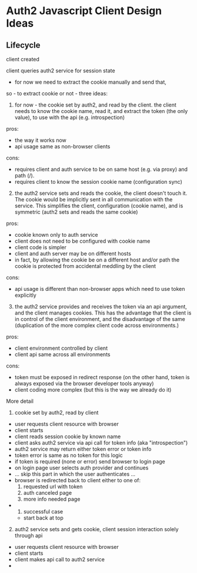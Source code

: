 # Auth2 Javascript Client Design Ideas

## Lifecycle

client created

client queries auth2 service for session state
  - for now we need to extract the cookie manually and send that,


so - to extract cookie or not - three ideas:

1. for now - the cookie set by auth2, and read by the client. the client needs to know the cookie name, read it, and extract the token (the only value), to use with the api (e.g. introspection)

pros:
- the way it works now
- api usage same as non-browser clients

cons:
- requires client and auth service to be on same host (e.g. via proxy) and path (/).
- requires client to know the session cookie name (configuration sync)

2. the auth2 service sets and reads the cookie, the client doesn't touch it. The cookie would be implicitly sent in all communication with the service. This simplifies the client, configuration (cookie name), and is symmetric (auth2 sets and reads the same cookie)

pros:
- cookie known only to auth service
- client does not need to be configured with cookie name
- client code is simpler
- client and auth server may be on different hosts
- in fact, by allowing the cookie be on a different host and/or path the cookie is protected from accidental meddling by the client

cons:
- api usage is different than non-browser apps which need to use token explicitly

3. the auth2 service provides and receives the token via an api argument, and the client manages cookies. This has the advantage that the client is in control of the client environment, and the disadvantage of the same (duplication of the more complex client code across environments.)

pros:
- client environment controlled by client
- client api same across all environments

cons:
- token must be exposed in redirect response
  (on the other hand, token is always exposed via the browser developer tools anyway)
- client coding more complex 
  (but this is the way we already do it)

More detail 

1. cookie set by auth2, read by client

- user requests client resource with browser
- client starts
- client reads session cookie by known name
- client asks auth2 service via api call for token info (aka "introspection")
- auth2 service may return either token error or token info
- token error is same as no token for this logic
- if token is required (none or error) send browser to login page
- on login page user selects auth provider and continues
- ... skip this part in which the user authenticates ...
- browser is redirected back to client either to one of:
  1. requested url with token
  2. auth canceled page
  3. more info needed page
- 1) successful case
  - start back at top


2. auth2 service sets and gets cookie, client session interaction solely through api

- user requests client resource with browser
- client starts
- client makes api call to auth2 service
- 